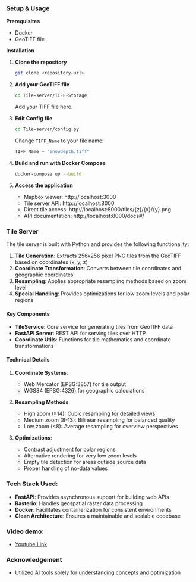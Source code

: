 ### Setup & Usage

**Prerequisites**

- Docker
- GeoTIFF file

**Installation**

1. **Clone the repository**

   ```bash
   git clone <repository-url>
   ```

2. **Add your GeoTIFF file**

   ```bash
   cd Tile-server/TIFF-Storage
   ```

   Add your TIFF file here.

3. **Edit Config file**

   ```bash
   cd Tile-server/config.py
   ```

   Change `TIFF_Name` to your file name:

   ```python
   TIFF_Name = "snowdepth.tiff"
   ```

4. **Build and run with Docker Compose**

   ```bash
   docker-compose up --build
   ```

5. **Access the application**
   - Mapbox viewer: http://localhost:3000
   - Tile server API: http://localhost:8000
   - Direct tile access: http://localhost:8000/tiles/{z}/{x}/{y}.png
   - API documentation: http://localhost:8000/docs#/

### Tile Server

The tile server is built with Python and provides the following functionality:

1. **Tile Generation**: Extracts 256x256 pixel PNG tiles from the GeoTIFF based on coordinates (x, y, z)
2. **Coordinate Transformation**: Converts between tile coordinates and geographic coordinates
3. **Resampling**: Applies appropriate resampling methods based on zoom level
4. **Special Handling**: Provides optimizations for low zoom levels and polar regions

#### Key Components

- **TileService**: Core service for generating tiles from GeoTIFF data
- **FastAPI Server**: REST API for serving tiles over HTTP
- **Coordinate Utils**: Functions for tile mathematics and coordinate transformations

#### Technical Details

1. **Coordinate Systems**:

   - Web Mercator (EPSG:3857) for tile output
   - WGS84 (EPSG:4326) for geographic calculations

2. **Resampling Methods**:

   - High zoom (≥14): Cubic resampling for detailed views
   - Medium zoom (8-13): Bilinear resampling for balanced quality
   - Low zoom (<8): Average resampling for overview perspectives

3. **Optimizations**:
   - Contrast adjustment for polar regions
   - Alternative rendering for very low zoom levels
   - Empty tile detection for areas outside source data
   - Proper handling of no-data values

### Tech Stack Used:

- **FastAPI**: Provides asynchronous support for building web APIs
- **Rasterio**: Handles geospatial raster data processing
- **Docker**: Facilitates containerization for consistent environments
- **Clean Architecture**: Ensures a maintainable and scalable codebase

### Video demo:

- [Youtube Link](https://youtu.be/ozhviQ5lWVY)

### Acknowledgement

- Utilized AI tools solely for understanding concepts and optimization
